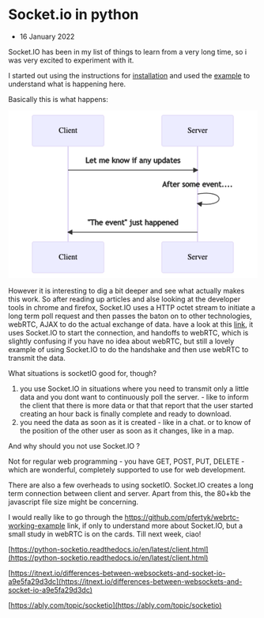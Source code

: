 # Socket.io in python

- 16 January 2022

Socket.IO has been in my list of things to learn from a very long time, so i was very excited to experiment with it.

I started out using the instructions for [installation](https://python-socketio.readthedocs.io/en/latest/client.html#installation) and used the [example](https://python-socketio.readthedocs.io/en/latest/intro.html) to understand what is happening here.

Basically this is what happens:

![Untitled](images/Untitled.png)

However it is interesting to dig a bit deeper and see what actually makes this work. So after reading up articles and alse looking at the developer tools in chrome and firefox, Socket.IO uses a HTTP octet stream to initiate a long term poll request and then passes the baton on to other technologies, webRTC, AJAX to do the actual exchange of data. have a look at this [link](https://github.com/pfertyk/webrtc-working-example), it uses Socket.IO to start the connection, and handoffs to webRTC, which is slightly confusing if you have no idea about webRTC, but still a lovely example of using Socket.IO to do the handshake and then use webRTC to transmit the data.

What situations is socketIO good for, though?

1. you use Socket.IO in situations where you need to transmit only a little data and you dont want to continuously poll the server. - like to inform the client that there is more data or that that report that the user started creating an hour back is finally complete and ready to download.
2. you need the data as soon as it is created - like in a chat. or to know of the position of the other user as soon as it changes, like in a map.

And why should you not use Socket.IO ?

Not for regular web programming - you have GET, POST, PUT, DELETE - which are wonderful, completely supported to use for web development.

There are also a few overheads to using socketIO. Socket.IO creates a long term connection between client and server. Apart from this, the 80+kb the javascript file size might be concerning.

I would really like to go through the https://github.com/pfertyk/webrtc-working-example link, if only to understand more about Socket.IO, but a small study in webRTC is on the cards. Till next week, ciao!

[https://python-socketio.readthedocs.io/en/latest/client.html](https://python-socketio.readthedocs.io/en/latest/client.html)

[https://itnext.io/differences-between-websockets-and-socket-io-a9e5fa29d3dc](https://itnext.io/differences-between-websockets-and-socket-io-a9e5fa29d3dc)

[https://ably.com/topic/socketio](https://ably.com/topic/socketio)
